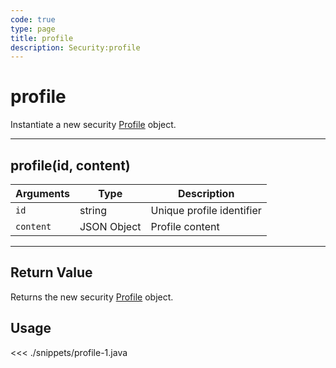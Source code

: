 ```yaml
---
code: true
type: page
title: profile
description: Security:profile
---
```


# profile

Instantiate a new security [Profile](/sdk/java/2/core-classes/profile) object.

---

## profile(id, content)

| Arguments | Type        | Description               |
| --------- | ----------- | ------------------------- |
| `id`      | string      | Unique profile identifier |
| `content` | JSON Object | Profile content           |

---

## Return Value

Returns the new security [Profile](/sdk/java/2/core-classes/profile) object.

## Usage

<<< ./snippets/profile-1.java
